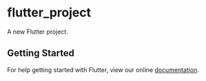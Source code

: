 # flutter_project

A new Flutter project.

## Getting Started

For help getting started with Flutter, view our online
[documentation](http://flutter.io/).
